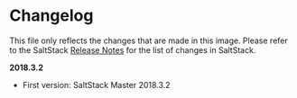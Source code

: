# Changelog

This file only reflects the changes that are made in this image.
Please refer to the SaltStack [Release Notes](https://docs.saltstack.com/en/develop/topics/releases/2018.3.2.html) for the list of changes in SaltStack.

**2018.3.2**

- First version: SaltStack Master 2018.3.2
